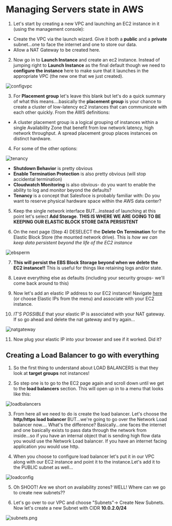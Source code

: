 # Managing Servers state in AWS

1. Let's start by creating a new VPC and launching an EC2 instance in it (using the management console):
  
  * Create the VPC via the launch wizard. Give it both a **public** and a **private** subnet...one to face the internet and one to store our data.
  * Allow a NAT Gateway to  be created here.

2. Now go in to **Launch Instance** and create an ec2 instance. Instead of jumping right to **Launch Instance** as the final default though we need to **configure the instance** here to make sure that it launches in the appropriate VPC (the new one that we just created).

![configvpc](../images/configvpc.png)

3. For **Placement group** let's leave this blank but let's do a quick summary of what this means....basically the **placement group** is your chance to create a cluster of low-latency ec2 instances that can communicate with each other quickly. From the AWS definitions:

*  A cluster placement group is a logical grouping of instances within a single Availability Zone that benefit from low network latency, high network throughput. A spread placement group places instances on distinct hardware.

4. For some of the other options:
 
 ![tenancy](../images/tenancy.png)

* **Shutdown Behavior** is pretty obvious
* **Enable Termination Protection** is also pretty obvious (will stop accidental termination)
* **Cloudwatch Monitoring** is also obvious- do you want to enable the ability to log and monitor beyond the defaults?
* **Tenancy** is a concept that Salesfoce is probably familiar with: Do you want to reserve physical hardware space within the AWS data center?

5. Keep the single network interface BUT...instead of launching at this point let's select **Add Storage**. **THIS IS WHERE WE ARE GOING TO BE KEEPING OUR ELASTIC BLOCK STORE DATA PERSISTENT**

6. On the next page (Step 4) DESELECT the **Delete On Termination** for the Elastic Block Store (the mounted network drive). This is *how we can keep data persistent beyond the life of the EC2 instance*

![ebsperm](../images/ebsperm.png)

7. **This will persist the EBS Block Storage beyond when we delete the EC2 instance!!** This is useful for things like retaining logs and/or state.

8. Leave everything else as defaults (including your security groups- we'll come back around to this) 

9. Now let's add an elastic IP address to our EC2 instance! Navigate [here](https://us-west-2.console.aws.amazon.com/vpc/home?region=us-west-2#Addresses:sort=PublicIp) (or choose Elastic IPs from the menu) and associate with your EC2 instance. 

10. *IT'S POSSIBLE* that your elastic IP is associated with your NAT gateway. If so go ahead and delete the nat gateway and try again...

![natgateway](../images/nategateway.png)

11. Now plug your elastic IP into your browser and see if it worked. Did it? 

## Creating a Load Balancer to go with everything

1. So the first thing to understand about LOAD BALANCERS is that they look at **target groups** not instances!

2. So step one is to go to the EC2 page again and scroll down until we get to the **load balancers** section. This will open up in to a menu that looks like this:

![loadbalancers](../images/loadbalancers.png)

3. From here all we need to do is create the load balancer. Let's choose the **http/https load balancer** BUT...we're going to go over the  Network Load balancer now....
What's the difference? Basically...one faces the internet and one basically exists to pass data through the network from inside...so if you have an internal object that is sending high flow data you would use the Network Load balancer. If you have an internet facing application you would use http.

4. When you choose to configure load balancer let's put it in our VPC along with our EC2 instance and point it to the instance.Let's add it to the PUBLIC subnet as well...

![loadconfig](../images/loadconfig.png)

5. Oh SHOOT! Are we short on availability zones? WELL! Where can we go to create new subnets??

6. Let's go over to our VPC and choose "Subnets"-> Create New Subnets. Now let's create a new Subnet with CIDR **10.0.2.0/24**

![subnets.png](../images/subnets.png)